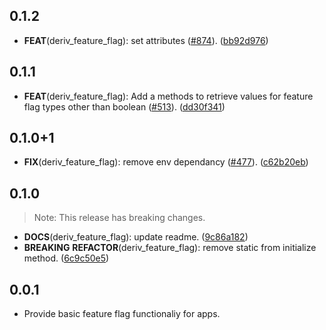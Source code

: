 ## 0.1.2

 - **FEAT**(deriv_feature_flag): set attributes ([#874](https://github.com/regentmarkets/flutter-deriv-packages/issues/874)). ([bb92d976](https://github.com/regentmarkets/flutter-deriv-packages/commit/bb92d9764408613905da8451ce97689db09c6991))

## 0.1.1

 - **FEAT**(deriv_feature_flag): Add a methods to retrieve values for feature flag types other than boolean ([#513](https://github.com/regentmarkets/flutter-deriv-packages/issues/513)). ([dd30f341](https://github.com/regentmarkets/flutter-deriv-packages/commit/dd30f3419b8d0ca887b4cfc58280db4bc4738076))

## 0.1.0+1

 - **FIX**(deriv_feature_flag): remove env dependancy ([#477](https://github.com/regentmarkets/flutter-deriv-packages/issues/477)). ([c62b20eb](https://github.com/regentmarkets/flutter-deriv-packages/commit/c62b20eb88cf1397ecf4437a7854ff19187d7662))

## 0.1.0

> Note: This release has breaking changes.

 - **DOCS**(deriv_feature_flag): update readme. ([9c86a182](https://github.com/regentmarkets/flutter-deriv-packages/commit/9c86a18271df410161099e0d7ffa3002b17fd3ca))
 - **BREAKING** **REFACTOR**(deriv_feature_flag): remove static from initialize method. ([6c9c50e5](https://github.com/regentmarkets/flutter-deriv-packages/commit/6c9c50e550d1cf32723d1beb8238c74a37444c2d))

## 0.0.1

- Provide basic feature flag functionaliy for apps.

